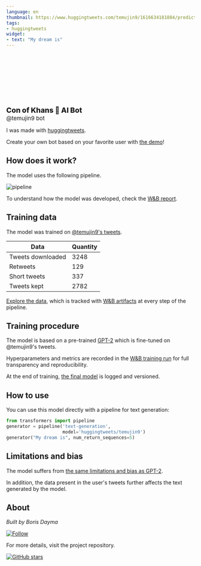 ```yaml
---
language: en
thumbnail: https://www.huggingtweets.com/temujin9/1616634181884/predictions.png
tags:
- huggingtweets
widget:
- text: "My dream is"
---
```


<div>
<div style="width: 132px; height:132px; border-radius: 50%; background-size: cover; background-image: url('https://pbs.twimg.com/profile_images/1336188666792833027/j0wP6bb0_400x400.jpg')">
</div>
<div style="margin-top: 8px; font-size: 19px; font-weight: 800">Con of Khans 🤖 AI Bot </div>
<div style="font-size: 15px">@temujin9 bot</div>
</div>

I was made with [huggingtweets](https://github.com/borisdayma/huggingtweets).

Create your own bot based on your favorite user with [the demo](https://colab.research.google.com/github/borisdayma/huggingtweets/blob/master/huggingtweets-demo.ipynb)!

## How does it work?

The model uses the following pipeline.

![pipeline](https://github.com/borisdayma/huggingtweets/blob/master/img/pipeline.png?raw=true)

To understand how the model was developed, check the [W&B report](https://app.wandb.ai/wandb/huggingtweets/reports/HuggingTweets-Train-a-model-to-generate-tweets--VmlldzoxMTY5MjI).

## Training data

The model was trained on [@temujin9's tweets](https://twitter.com/temujin9).

| Data | Quantity |
| --- | --- |
| Tweets downloaded | 3248 |
| Retweets | 129 |
| Short tweets | 337 |
| Tweets kept | 2782 |

[Explore the data](https://wandb.ai/wandb/huggingtweets/runs/10u59ms9/artifacts), which is tracked with [W&B artifacts](https://docs.wandb.com/artifacts) at every step of the pipeline.

## Training procedure

The model is based on a pre-trained [GPT-2](https://huggingface.co/gpt2) which is fine-tuned on @temujin9's tweets.

Hyperparameters and metrics are recorded in the [W&B training run](https://wandb.ai/wandb/huggingtweets/runs/11ged6oy) for full transparency and reproducibility.

At the end of training, [the final model](https://wandb.ai/wandb/huggingtweets/runs/11ged6oy/artifacts) is logged and versioned.

## How to use

You can use this model directly with a pipeline for text generation:

```python
from transformers import pipeline
generator = pipeline('text-generation',
                     model='huggingtweets/temujin9')
generator("My dream is", num_return_sequences=5)
```

## Limitations and bias

The model suffers from [the same limitations and bias as GPT-2](https://huggingface.co/gpt2#limitations-and-bias).

In addition, the data present in the user's tweets further affects the text generated by the model.

## About

*Built by Boris Dayma*

[![Follow](https://img.shields.io/twitter/follow/borisdayma?style=social)](https://twitter.com/intent/follow?screen_name=borisdayma)

For more details, visit the project repository.

[![GitHub stars](https://img.shields.io/github/stars/borisdayma/huggingtweets?style=social)](https://github.com/borisdayma/huggingtweets)
